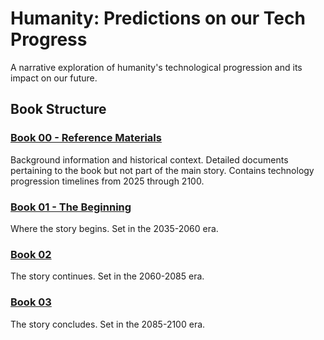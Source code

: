 # Humanity: Predictions on our Tech Progress

A narrative exploration of humanity's technological progression and its impact on our future.

## Book Structure

### [Book 00 - Reference Materials](./reference_materials/README.md)
Background information and historical context. Detailed documents pertaining to the book but not part of the main story. Contains technology progression timelines from 2025 through 2100.

### [Book 01 - The Beginning](./book_01/README.md)
Where the story begins. Set in the 2035-2060 era.

### [Book 02](./book_02/README.md)
The story continues. Set in the 2060-2085 era.

### [Book 03](./book_03/README.md)
The story concludes. Set in the 2085-2100 era.
